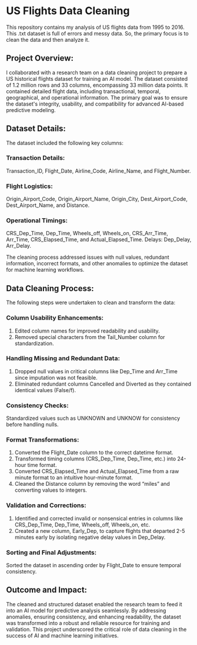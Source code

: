# US Flights Data Cleaning
This repository contains my analysis of US flights data from 1995 to 2016. This .txt dataset is full of errors and messy data. So, the primary focus is to clean the data and then analyze it.

## Project Overview:
I collaborated with a research team on a data cleaning project to prepare a US historical flights dataset for training an AI model. The dataset consisted of 1.2 million rows and 33 columns, encompassing 33 million data points. It contained detailed flight data, including transactional, temporal, geographical, and operational information. The primary goal was to ensure the dataset's integrity, usability, and compatibility for advanced AI-based predictive modeling.

## Dataset Details:
The dataset included the following key columns:

### Transaction Details:
Transaction_ID, Flight_Date, Airline_Code, Airline_Name, and Flight_Number.

### Flight Logistics: 
Origin_Airport_Code, Origin_Airport_Name, Origin_City, Dest_Airport_Code, Dest_Airport_Name, and Distance.

### Operational Timings: 
CRS_Dep_Time, Dep_Time, Wheels_off, Wheels_on, CRS_Arr_Time, Arr_Time, CRS_Elapsed_Time, and Actual_Elapsed_Time.
Delays: Dep_Delay, Arr_Delay.

The cleaning process addressed issues with null values, redundant information, incorrect formats, and other anomalies to optimize the dataset for machine learning workflows.

## Data Cleaning Process:
The following steps were undertaken to clean and transform the data:

### Column Usability Enhancements:
1. Edited column names for improved readability and usability.
2. Removed special characters from the Tail_Number column for standardization.

### Handling Missing and Redundant Data:
1. Dropped null values in critical columns like Dep_Time and Arr_Time since imputation was not feasible.
2. Eliminated redundant columns Cancelled and Diverted as they contained identical values (False/f).

### Consistency Checks:
Standardized values such as UNKNOWN and UNKNOW for consistency before handling nulls.

### Format Transformations:
1. Converted the Flight_Date column to the correct datetime format.
2. Transformed timing columns (CRS_Dep_Time, Dep_Time, etc.) into 24-hour time format.
3. Converted CRS_Elapsed_Time and Actual_Elapsed_Time from a raw minute format to an intuitive hour-minute format.
4. Cleaned the Distance column by removing the word “miles” and converting values to integers.

### Validation and Corrections:
1. Identified and corrected invalid or nonsensical entries in columns like CRS_Dep_Time, Dep_Time, Wheels_off, Wheels_on, etc.
2. Created a new column, Early_Dep, to capture flights that departed 2-5 minutes early by isolating negative delay values in Dep_Delay.
### Sorting and Final Adjustments:
Sorted the dataset in ascending order by Flight_Date to ensure temporal consistency.

## Outcome and Impact:
The cleaned and structured dataset enabled the research team to feed it into an AI model for predictive analysis seamlessly. By addressing anomalies, ensuring consistency, and enhancing readability, the dataset was transformed into a robust and reliable resource for training and validation. This project underscored the critical role of data cleaning in the success of AI and machine learning initiatives.
